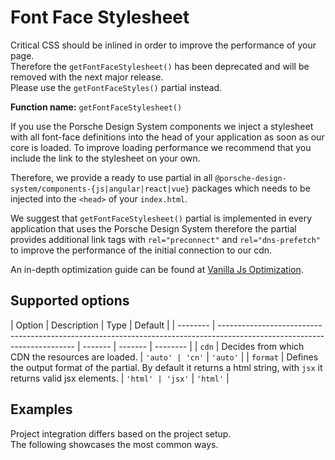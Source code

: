 # Font Face Stylesheet

<Notification heading="Deprecation hint" heading-tag="h2" state="warning">
  Critical CSS should be inlined in order to improve the performance of your page.<br>
  Therefore the <code>getFontFaceStylesheet()</code> has been deprecated and will be removed with the next major release.<br>
  Please use the <code>getFontFaceStyles()</code> partial instead.
</Notification>

**Function name:** `getFontFaceStylesheet()`

If you use the Porsche Design System components we inject a stylesheet with all font-face definitions into the head of
your application as soon as our core is loaded. To improve loading performance we recommend that you include the link to
the stylesheet on your own.

Therefore, we provide a ready to use partial in all `@porsche-design-system/components-{js|angular|react|vue}` packages
which needs to be injected into the `<head>` of your `index.html`.

We suggest that `getFontFaceStylesheet()` partial is implemented in every application that uses the Porsche Design
System therefore the partial provides additional link tags with `rel="preconnect"` and `rel="dns-prefetch"` to improve
the performance of the initial connection to our cdn.

An in-depth optimization guide can be found at
[Vanilla Js Optimization](must-know/initialization/vanilla-js#optimization).

## Supported options

| Option   | Description                                                                                                              | Type    | Default |
| -------- | ------------------------------------------------------------------------------------------------------------------------ | ------- | ------- | -------- |
| `cdn`    | Decides from which CDN the resources are loaded.                                                                         | `'auto' | 'cn'`   | `'auto'` |
| `format` | Defines the output format of the partial. By default it returns a html string, with `jsx` it returns valid jsx elements. | `'html' | 'jsx'`  | `'html'` |

## Examples

Project integration differs based on the project setup.  
The following showcases the most common ways.

<PartialDocs name="getFontFaceStylesheet" :params="params" location="head"></PartialDocs>

<script lang="ts">
import Vue from 'vue';
import Component from 'vue-class-component';

@Component
export default class Code extends Vue {
  public params = [
    {
      value: ""
    },
    {
      value: "{ cdn: 'cn' }",
      comment: 'force using China CDN',
    },
  ];
}
</script>
